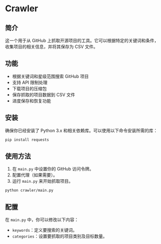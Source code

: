 # Crawler

## 简介
这一个用于从 GitHub 上抓取开源项目的工具。它可以根据特定的关键词和条件，收集项目的相关信息，并将其保存为 CSV 文件。

## 功能
- 根据关键词和星级范围搜索 GitHub 项目
- 支持 API 限制处理
- 下载项目的压缩包
- 保存抓取的项目数据到 CSV 文件
- 进度保存和恢复功能

## 安装
确保你已经安装了 Python 3.x 和相关依赖库。可以使用以下命令安装所需的库：

```bash
pip install requests
```

## 使用方法
1. 在 `main.py` 中设置你的 GitHub 访问令牌。
2. 配置代理（如果需要）。
3. 运行 `main.py` 来开始抓取项目。

```bash
python crawler/main.py
```

## 配置
在 `main.py` 中，你可以修改以下内容：
- `keywords`：定义要搜索的关键词。
- `categories`：设置要抓取的项目类别及目标数量。
